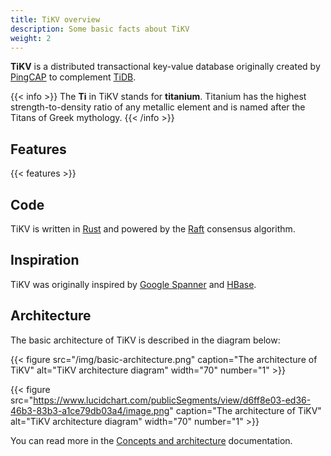 ```yaml
---
title: TiKV overview
description: Some basic facts about TiKV
weight: 2
---
```


**TiKV** is a distributed transactional key-value database originally created by [PingCAP](https://pingcap.com/en) to complement [TiDB](https://github.com/pingcap/tidb).

{{< info >}}
The **Ti** in TiKV stands for **titanium**. Titanium has the highest strength-to-density ratio of any metallic element and is named after the Titans of Greek mythology.
{{< /info >}}

## Features

{{< features >}}

## Code

TiKV is written in [Rust](https://www.rust-lang.org) and powered by the [Raft](https://raft.github.io) consensus algorithm.

## Inspiration

TiKV was originally inspired by [Google Spanner](https://ai.google/research/pubs/pub39966) and [HBase](https://hbase.apache.org).

## Architecture

The basic architecture of TiKV is described in the diagram below:

{{< figure
    src="/img/basic-architecture.png"
    caption="The architecture of TiKV"
    alt="TiKV architecture diagram"
    width="70"
    number="1" >}}

{{< figure src="https://www.lucidchart.com/publicSegments/view/d6ff8e03-ed36-46b3-83b3-a1ce79db03a4/image.png" caption="The architecture of TiKV" alt="TiKV architecture diagram" width="70" number="1" >}}

You can read more in the [Concepts and architecture](architecture) documentation.
